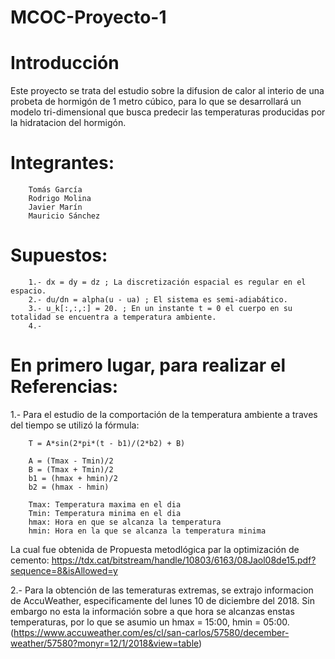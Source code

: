 # MCOC-Proyecto-1 

Introducción
==============
Este proyecto se trata del estudio sobre la difusion de calor al interio de una probeta de hormigón de 1 metro cúbico, para lo que se desarrollará un modelo tri-dimensional que busca predecir las temperaturas producidas por la hidratacion del hormigón.

Integrantes:
==============
```
	Tomás García
	Rodrigo Molina
	Javier Marín
	Mauricio Sánchez
```

Supuestos:
==============
```
	1.- dx = dy = dz ; La discretización espacial es regular en el espacio.
	2.- du/dn = alpha(u - ua) ; El sistema es semi-adiabático.
	3.- u_k[:,:,:] = 20. ; En un instante t = 0 el cuerpo en su totalidad se encuentra a temperatura ambiente.
	4.- 
```
En primero lugar, para realizar el 
Referencias:
==============
1.- Para el estudio de la comportación de la temperatura ambiente a traves del tiempo se utilizó la fórmula:
```
	T = A*sin(2*pi*(t - b1)/(2*b2) + B)

	A = (Tmax - Tmin)/2
	B = (Tmax + Tmin)/2
	b1 = (hmax + hmin)/2
	b2 = (hmax - hmin)

	Tmax: Temperatura maxima en el dia
	Tmin: Temperatura minima en el dia
	hmax: Hora en que se alcanza la temperatura
	hmin: Hora en la que se alcanza la temperatura minima 
```
La cual fue obtenida de Propuesta metodlógica par la optimización de cemento: 
https://tdx.cat/bitstream/handle/10803/6163/08Jaol08de15.pdf?sequence=8&isAllowed=y

2.- Para la obtención de las temeraturas extremas, se extrajo informacion de AccuWeather, especificamente del lunes 10 de diciembre del 2018. Sin embargo no esta la información sobre a que hora se alcanzas enstas temperaturas, por lo que se asumio un hmax = 15:00, hmin = 05:00.
(https://www.accuweather.com/es/cl/san-carlos/57580/december-weather/57580?monyr=12/1/2018&view=table)

